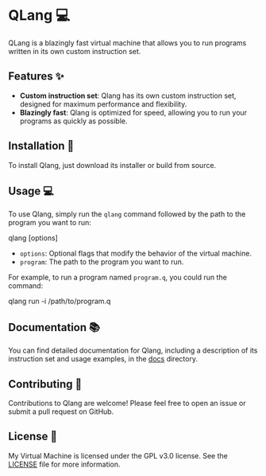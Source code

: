 # QLang 💻

QLang is a blazingly fast virtual machine that allows you to run programs written in its own custom instruction set.

## Features ✨

- **Custom instruction set**: Qlang has its own custom instruction set, designed for maximum performance and flexibility.
- **Blazingly fast**: Qlang is optimized for speed, allowing you to run your programs as quickly as possible.

## Installation 💾

To install Qlang, just download its installer or build from source.

## Usage 💻

To use Qlang, simply run the `qlang` command followed by the path to the program you want to run:

qlang [options] <program>


- `options`: Optional flags that modify the behavior of the virtual machine.
- `program`: The path to the program you want to run.

For example, to run a program named `program.q`, you could run the command:

qlang run -i /path/to/program.q

## Documentation 📚

You can find detailed documentation for Qlang, including a description of its instruction set and usage examples, in the [docs](./DOCS.md) directory.

## Contributing 🤝

Contributions to Qlang are welcome! Please feel free to open an issue or submit a pull request on GitHub.

## License 📜

My Virtual Machine is licensed under the GPL v3.0 license. See the [LICENSE](./LICENSE) file for more information.
